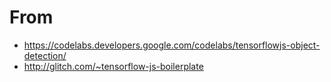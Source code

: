 # From
  - https://codelabs.developers.google.com/codelabs/tensorflowjs-object-detection/
  - http://glitch.com/~tensorflow-js-boilerplate